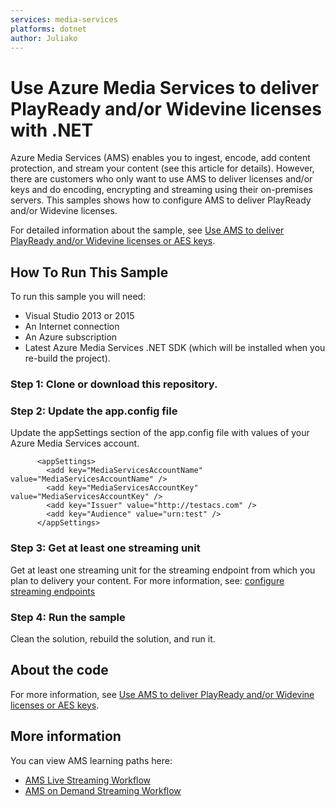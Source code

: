 ```yaml
---
services: media-services
platforms: dotnet
author: Juliako
---
```


# Use Azure Media Services to deliver PlayReady and/or Widevine licenses with .NET

Azure Media Services (AMS) enables you to ingest, encode, add content protection, and stream your content (see this article for details). However, there are customers who only want to use AMS to deliver licenses and/or keys and do encoding, encrypting and streaming using their on-premises servers. This samples shows how to configure AMS to deliver PlayReady and/or Widevine licenses.

For detailed information about the sample, see [Use AMS to deliver PlayReady and/or Widevine licenses or AES keys](http://azure.microsoft.com/documentation/articles/media-services-deliver-keys-and-licenses/).

## How To Run This Sample

To run this sample you will need:

- Visual Studio 2013 or 2015
- An Internet connection
- An Azure subscription
- Latest Azure Media Services .NET SDK (which will be installed when you re-build the project).

### Step 1:  Clone or download this repository.

### Step 2: Update the app.config file

Update the appSettings section of the app.config file with values of your Azure Media Services account.

		  <appSettings>
		    <add key="MediaServicesAccountName" value="MediaServicesAccountName" />
		    <add key="MediaServicesAccountKey" value="MediaServicesAccountKey" />
		    <add key="Issuer" value="http://testacs.com" />
		    <add key="Audience" value="urn:test" />
		  </appSettings>
		  
### Step 3: Get at least one streaming unit

Get at least one streaming unit for the streaming endpoint from which you plan to delivery your content. For more information, see: [configure streaming endpoints](http://azure.microsoft.com/documentation/articles/media-services-dotnet-get-started/#configure-streaming-endpoint-using-the-portal)

### Step 4:  Run the sample

Clean the solution, rebuild the solution, and run it. 


## About the code

For more information, see  [Use AMS to deliver PlayReady and/or Widevine licenses or AES keys](http://azure.microsoft.com/documentation/articles/media-services-deliver-keys-and-licenses/).

## More information

You can view AMS learning paths here:

- [AMS Live Streaming Workflow](http://azure.microsoft.com/documentation/learning-paths/media-services-streaming-live/)
- [AMS on Demand Streaming Workflow](http://azure.microsoft.com/documentation/learning-paths/media-services-streaming-on-demand/)
